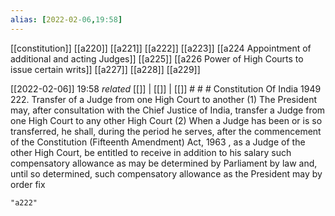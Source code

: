 ```yaml
---
alias: [2022-02-06,19:58]
---
```

[[constitution]] [[a220]] [[a221]] [[a222]] [[a223]] [[a224 Appointment of additional and acting Judges]] [[a225]] [[a226 Power of High Courts to issue certain writs]] [[a227]] [[a228]] [[a229]]

[[2022-02-06]] 19:58 _related_ [[]] | [[]] | [[]] # # #
Constitution Of India 1949
222. Transfer of a Judge from one High Court to another
(1) The President may, after consultation with the Chief Justice of India, transfer a Judge from one High Court to any other High Court
(2) When a Judge has been or is so transferred, he shall, during the period he serves, after the commencement of the Constitution (Fifteenth Amendment) Act, 1963 , as a Judge of the other High Court, be entitled to receive in addition to his salary such compensatory allowance as may be determined by Parliament by law and, until so determined, such compensatory allowance as the President may by order fix

```query
"a222"
```